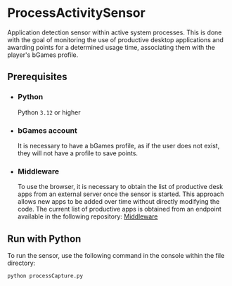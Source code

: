 # ProcessActivitySensor
Application detection sensor within active system processes. This is done with the goal of monitoring the use of productive desktop applications and awarding points for a determined usage time, associating them with the player's bGames profile.

## Prerequisites
* ### **Python**
    Python `3.12` or higher
* ### **bGames account**
    It is necessary to have a bGames profile, as if the user does not exist, they will not have a profile to save points.
* ### **Middleware**
    To use the browser, it is necessary to obtain the list of productive desk apps from an external server once the sensor is started. This approach allows new apps to be added over time without directly modifying the code. The current list of productive apps is obtained from an endpoint available in the following repository:  [Middleware](https://github.com/clmunozm/Middleware-bGames)

## Run with Python
To run the sensor, use the following command in the console within the file directory:
```shell
python processCapture.py
```
